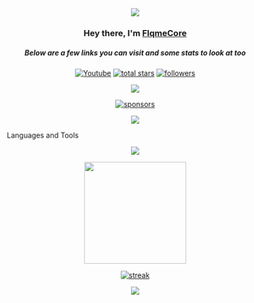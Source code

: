 <p align="center">
  <img src="https://readme-typing-svg.demolab.com/?lines=Developer%20of%20FlqmeCore%20Projects;Enhancing%20Eaglercraft%20Experience;Join%20the%20Community!&font=Fira%20Code&center=true&width=700&height=45&color=ff4500&vCenter=true&pause=1000&size=25" />
</p>
<h3 align="center">Hey there, I'm <a href="https://github.com/FlqmeCore">FlqmeCore</a></h3>
<h5 align="center">Below are a few links you can visit and some stats to look at too</h5>
<p align="center">
  <a href="https://www.youtube.com/@FlqmzeCanCode"><img alt="Youtube" title="Youtube" src="https://img.shields.io/badge/-Youtube-FF0000?style=for-the-badge&logo=youtube&logoColor=white"/></a>
  <a href="https://github.com/FlqmeCore?tab=repositories&sort=stargazers">
    <img alt="total stars" title="Total stars on GitHub" src="https://custom-icon-badges.demolab.com/github/stars/FlqmeCore?color=B8B92B&style=for-the-badge&labelColor=959532&logo=star"/></a>
  <a href="https://github.com/FlqmeCore"><img alt="followers" title="Follow me on Github" src="https://img.shields.io/github/followers/FlqmeCore?color=236ad3&style=for-the-badge&logo=github&label=Follow"/></a>
</p>
<p align="center">
  <img src="https://komarev.com/ghpvc/?username=FlqmeCore&style=for-the-badge&color=brightgreen">
</p>
<p align="center">

</p>
<p align="center">
  <a href="https://github.com/sponsors/FlqmeCore"><img alt="sponsors" title="All Sponsors" src="https://img.shields.io/badge/-All%20Sponsors-FD9494?style=for-the-badge&logo=GitHub&logoColor=black"/></a>
</p>
<p align="center">
  <img src="https://readme-typing-svg.demolab.com/?lines=Working%20on%20Eaglercraft%20Clients;Creating%20Resources;Learning%20New%20Skills&font=Fira%20Code&center=true&width=700&height=45&color=00FF00&vCenter=true&pause=1000&size=25" />
</p>
Languages and Tools
<p align="center">
  <a href="https://github.com/FlqmeCore"><img src="https://skillicons.dev/icons?i=vscode,github,css,html,js"></a>
</p>
<p align="center">
  <img height="200px" src="https://github-readme-stats.vercel.app/api?username=FlqmeCore&hide_border=true&show_icons=true&count_private=true&theme=gruvbox&bg_color=151515">
</p>
<p align="center">
  <a href="https://github.com/FlqmeCore">
    <img title="stats" alt="streak" src="https://github-readme-streak-stats.herokuapp.com/?user=FlqmeCore&theme=dark&hide_border=true&stroke=f53b3b"/>
  </a>
</p>
<p align="center">
  <img src="https://readme-typing-svg.demolab.com/?lines=No%20top%20repositories%20yet;&font=Fira%20Code&center=true&width=700&height=45&color=FF0000&vCenter=true&pause=1000&size=25" />
</p>
